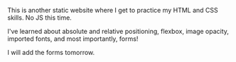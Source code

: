 This is another static website where I get to practice my HTML and CSS skills. No JS this time.

I've learned about absolute and relative positioning, flexbox, image opacity, imported fonts, and most importantly, forms!

I will add the forms tomorrow. 

